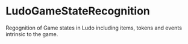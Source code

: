 # LudoGameStateRecognition
Regognition of Game states in Ludo including items, tokens and events intrinsic to the game.
